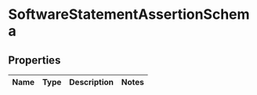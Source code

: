 
# SoftwareStatementAssertionSchema

## Properties
Name | Type | Description | Notes
------------ | ------------- | ------------- | -------------



